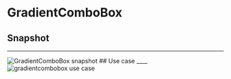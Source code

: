 # GradientComboBox
## Snapshot
____
<img src="https://cloud.githubusercontent.com/assets/2052516/17801932/aec88e82-661f-11e6-8058-adfd6f0253fb.png" alt="GradientComboBox snapshot" />
## Use case 
____
<img src="https://cloud.githubusercontent.com/assets/2052516/17766196/894d7bea-655c-11e6-8f6b-bcaf46288940.gif" alt="gradientcombobox use case" />
